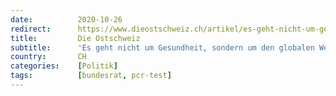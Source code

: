 ```yaml
---
date:          2020-10-26
redirect:      https://www.dieostschweiz.ch/artikel/es-geht-nicht-um-gesundheit-sondern-um-den-globalen-wettbewerb-r65RRpy
title:         Die Ostschweiz
subtitle:      'Es geht nicht um Gesundheit, sondern um den globalen Wettbewerb'
country:       CH
categories:    [Politik]
tags:          [bundesrat, pcr-test]
---
```

